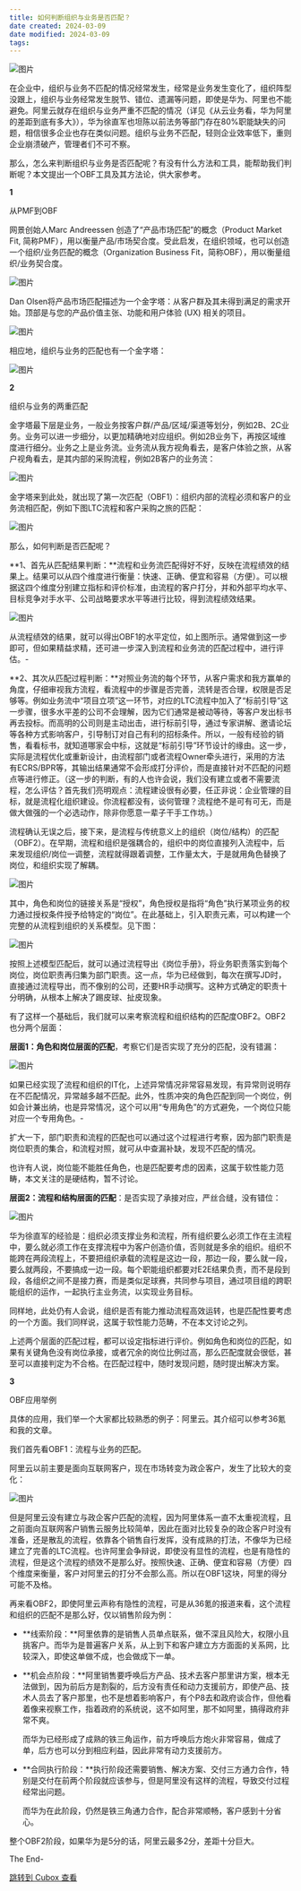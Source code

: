 ```yaml
---
title: 如何判断组织与业务是否匹配？
date created: 2024-03-09
date modified: 2024-03-09
tags:
---
```



![图片](https://image.cubox.pro/cardImg/2023100711124112491/34821.jpg?imageMogr2/quality/90/ignore-error/1)

在企业中，组织与业务不匹配的情况经常发生，经常是业务发生变化了，组织阵型没跟上，组织与业务经常发生脱节、错位、遗漏等问题，即使是华为、阿里也不能避免。阿里云就存在组织与业务严重不匹配的情况（详见《从云业务看，华为阿里的差距到底有多大》），华为徐直军也坦陈以前法务等部门存在80%职能缺失的问题，相信很多企业也存在类似问题。组织与业务不匹配，轻则企业效率低下，重则企业崩溃破产，管理者们不可不察。

那么，怎么来判断组织与业务是否匹配呢？有没有什么方法和工具，能帮助我们判断呢？本文提出一个OBF工具及其方法论，供大家参考。

**1**

从PMF到OBF

网景创始人Marc Andreessen 创造了“产品市场匹配”的概念（Product Market Fit, 简称PMF），用以衡量产品/市场契合度。受此启发，在组织领域，也可以创造一个组织/业务匹配的概念（Organization Business Fit，简称OBF），用以衡量组织/业务契合度。

![图片](https://image.cubox.pro/cardImg/2023100711124271856/10978.jpg?imageMogr2/quality/90/ignore-error/1)

Dan Olsen将产品市场匹配描述为一个金字塔：从客户群及其未得到满足的需求开始。顶部是与您的产品价值主张、功能和用户体验 (UX) 相关的项目。

![图片](https://image.cubox.pro/cardImg/2023100711124216027/91830.jpg?imageMogr2/quality/90/ignore-error/1)

相应地，组织与业务的匹配也有一个金字塔：

![图片](https://image.cubox.pro/cardImg/2023100711124239927/16496.jpg?imageMogr2/quality/90/ignore-error/1)

**2**

组织与业务的两重匹配

金字塔最下层是业务，一般业务按客户群/产品/区域/渠道等划分，例如2B、2C业务。业务可以进一步细分，以更加精确地对应组织。例如2B业务下，再按区域维度进行细分。业务之上是业务流。业务流从我方视角看去，是客户体验之旅，从客户视角看去，是其内部的采购流程，例如2B客户的业务流：

![图片](https://image.cubox.pro/cardImg/2023100711124326145/54207.jpg?imageMogr2/quality/90/ignore-error/1)

金字塔来到此处，就出现了第一次匹配（OBF1）：组织内部的流程必须和客户的业务流相匹配，例如下图LTC流程和客户采购之旅的匹配：

![图片](https://image.cubox.pro/cardImg/2023100711124393873/38143.jpg?imageMogr2/quality/90/ignore-error/1)

那么，如何判断是否匹配呢？

**1、首先从匹配结果判断：**流程和业务流匹配得好不好，反映在流程绩效的结果上。结果可以从四个维度进行衡量：快速、正确、便宜和容易（方便）。可以根据这四个维度分别建立指标和评价标准，由流程的客户打分，并和外部平均水平、目标竞争对手水平、公司战略要求水平等进行比较，得到流程绩效结果。

![图片](https://image.cubox.pro/cardImg/2023100711124322666/35788.jpg?imageMogr2/quality/90/ignore-error/1)

从流程绩效的结果，就可以得出OBF1的水平定位，如上图所示。通常做到这一步即可，但如果精益求精，还可进一步深入到流程和业务流的匹配过程中，进行评估。-

**2、其次从匹配过程判断：**对照业务流的每个环节，从客户需求和我方赢单的角度，仔细审视我方流程，看流程中的步骤是否完善，流转是否合理，权限是否足够等。例如业务流中“项目立项”这一环节，对应的LTC流程中加入了“标前引导”这一步骤，很多水平差的公司不会理解，因为它们通常是被动等待，等客户发出标书再去投标。而高明的公司则是主动出击，进行标前引导，通过专家讲解、邀请论坛等各种方式影响客户，引导制订对自己有利的招标条件。所以，一般有经验的销售，看看标书，就知道哪家会中标，这就是“标前引导”环节设计的缘由。这一步，实际是流程优化或重新设计，由流程部门或者流程Owner牵头进行，采用的方法有ECRS/BPR等，其输出结果通常不会形成打分评价，而是直接针对不匹配的问题点等进行修正。（这一步的判断，有的人也许会说，我们没有建立或者不需要流程，怎么评估？首先我们亮明观点：流程建设很有必要，任正非说：企业管理的目标，就是流程化组织建设。你流程都没有，谈何管理？流程绝不是可有可无，而是做大做强的一个必选动作，除非你愿意一辈子干手工作坊。）

流程确认无误之后，接下来，是流程与传统意义上的组织（岗位/结构）的匹配（OBF2）。在早期，流程和组织是强耦合的，组织中的岗位直接列入流程中，后来发现组织/岗位一调整，流程就得跟着调整，工作量太大，于是就用角色替换了岗位，和组织实现了解耦。

![图片](https://image.cubox.pro/cardImg/2023100711124469489/61853.jpg?imageMogr2/quality/90/ignore-error/1)

其中，角色和岗位的链接关系是“授权”，角色授权是指将“角色”执行某项业务的权力通过授权条件授予给特定的“岗位”。在此基础上，引入职责元素，可以构建一个完整的从流程到组织的关系模型。见下图：

![图片](https://image.cubox.pro/cardImg/2023100711124414977/76862.jpg?imageMogr2/quality/90/ignore-error/1)

按照上述模型匹配后，就可以通过流程导出《岗位手册》，将业务职责落实到每个岗位，岗位职责再归集为部门职责。这一点，华为已经做到，每次在撰写JD时，直接通过流程导出，而不像别的公司，还要HR手动撰写。这种方式确定的职责十分明确，从根本上解决了踢皮球、扯皮现象。

有了这样一个基础后，我们就可以来考察流程和组织结构的匹配度OBF2。OBF2也分两个层面：

**层面1：角色和岗位层面的匹配**，考察它们是否实现了充分的匹配，没有错漏：

![图片](https://image.cubox.pro/cardImg/2023100711124421996/46995.jpg?imageMogr2/quality/90/ignore-error/1)

如果已经实现了流程和组织的IT化，上述异常情况非常容易发现，有异常则说明存在不匹配情况，异常越多越不匹配。此外，性质冲突的角色匹配到同一个岗位，例如会计兼出纳，也是异常情况，这个可以用“专用角色”的方式避免，一个岗位只能对应一个专用角色。-

扩大一下，部门职责和流程的匹配也可以通过这个过程进行考察，因为部门职责是岗位职责的集合，和流程对照，就可从中查漏补缺，发现不匹配的情况。

也许有人说，岗位能不能胜任角色，也是匹配要考虑的因素，这属于软性能力范畴，本文关注的是硬结构，暂不讨论。

**层面2：流程和结构层面的匹配**：是否实现了承接对应，严丝合缝，没有错位：

![图片](https://image.cubox.pro/cardImg/2023100711124472140/48486.jpg?imageMogr2/quality/90/ignore-error/1)

华为徐直军的经验是：组织必须支撑业务和流程，所有组织要么必须工作在主流程中，要么就必须工作在支撑流程中为客户创造价值，否则就是多余的组织。组织不能跨在两段流程上，不要把组织承载的流程是这边一段，那边一段，要么就一段，要么就两段，不要搞成一边一段。每个职能组织都要对E2E结果负责，而不是段到段，各组织之间不是接力赛，而是类似足球赛，共同参与项目，通过项目组的跨职能组织的运作，一起执行主业务流，以实现业务目标。

同样地，此处仍有人会说，组织是否有能力推动流程高效运转，也是匹配性要考虑的一个方面。我们同样说，这属于软性能力范畴，不在本文讨论之列。

上述两个层面的匹配过程，都可以设定指标进行评价。例如角色和岗位的匹配，如果有关键角色没有岗位承接，或者冗余的岗位比例过高，那么匹配度就会很低，甚至可以直接判定为不合格。在匹配过程中，随时发现问题，随时提出解决方案。

**3**

OBF应用举例

具体的应用，我们举一个大家都比较熟悉的例子：阿里云。其介绍可以参考36氪和我的文章。

我们首先看OBF1：流程与业务的匹配。

阿里云以前主要是面向互联网客户，现在市场转变为政企客户，发生了比较大的变化：

![图片](https://image.cubox.pro/cardImg/2023100711124477724/37367.jpg?imageMogr2/quality/90/ignore-error/1)

但是阿里云没有建立与政企客户匹配的流程，因为阿里体系一直不太重视流程，且之前面向互联网客户销售云服务比较简单，因此在面对比较复杂的政企客户时没有准备，还是散乱的流程，依靠各个销售自行发挥，没有成熟的打法，不像华为已经建立了完善的LTC流程。也许阿里会争辩说，即使没有显性的流程，也是有隐性的流程，但是这个流程的绩效不是那么好。按照快速、正确、便宜和容易（方便）四个维度来衡量，客户对阿里云的打分不会那么高。所以在OBF1这块，阿里的得分可能不及格。

再来看OBF2，即使阿里云声称有隐性的流程，可是从36氪的报道来看，这个流程和组织的匹配不是那么好，仅以销售阶段为例：

*   **线索阶段：**阿里依靠的是销售人员单点联系，做不深且风险大，权限小且挑客户。而华为是普遍客户关系，从上到下和客户建立方方面面的关系网，比较深入，即使这单做不成，也会做成下一单。
    
*   **机会点阶段：**阿里销售要呼唤后方产品、技术去客户那里讲方案，根本无法做到，因为前后方是割裂的，后方没有责任和动力支援前方，即使产品、技术人员去了客户那里，也不是想着影响客户，有个P8去和政府谈合作，但他看着像来视察工作，指着政府的系统说，这不如阿里，那不如阿里，搞得政府非常不爽。
    
    而华为已经形成了成熟的铁三角运作，前方呼唤后方炮火非常容易，做成了单，后方也可以分到相应利益，因此非常有动力支援前方。
    
*   **合同执行阶段：**执行阶段还需要销售、解决方案、交付三方通力合作，特别是交付在前两个阶段就应该参与，但是阿里没有这样的流程，导致交付过程经常出问题。
    
    而华为在此阶段，仍然是铁三角通力合作，配合非常顺畅，客户感到十分省心。
    

整个OBF2阶段，如果华为是5分的话，阿里云最多2分，差距十分巨大。

The End-

[跳转到 Cubox 查看](https://cubox.pro/my/card?id=7109971486789601102)